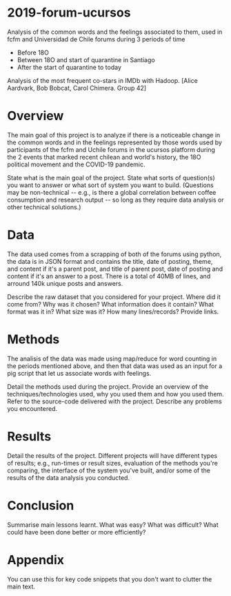 # 2019-forum-ucursos
Analysis of the common words and the feelings associated to them, used in fcfm and Universidad de Chile forums during 3 periods of time
- Before 18O
- Between 18O and start of quarantine in Santiago
- After the start of quarantine to today

Analysis of the most frequent co-stars in IMDb with Hadoop. [Alice Aardvark, Bob Bobcat, Carol Chimera. Group 42]

# Overview
The main goal of this project is to analyze if there is a noticeable change in the common words and in the feelings represented by those words used by participants of the fcfm and Uchile forums in the ucursos platform during the 2 events that marked recent chilean and world's history, the 18O political movement and the COVID-19 pandemic.

State what is the main goal of the project. State what sorts of question(s) you want to answer or what sort of system you want to build. (Questions may be non-technical -- e.g., is there a global correlation between coffee consumption and research output -- so long as they require data analysis or other technical solutions.)

# Data
The data used comes from a scrapping of both of the forums using python, the data is in JSON format and contains the title, date of posting, theme, and content if it's a parent post, and title of parent post, date of posting and content if it's an answer to a post. There is a total of 40MB of lines, and arround 140k unique posts and answers.

Describe the raw dataset that you considered for your project. Where did it come from? Why was it chosen? What information does it contain? What format was it in? What size was it? How many lines/records? Provide links.

# Methods
The analisis of the data was made using map/reduce for word counting in the periods mentioned above, and then that data was used as an input for a pig script that let us associate words with feelings.

Detail the methods used during the project. Provide an overview of the techniques/technologies used, why you used them and how you used them. Refer to the source-code delivered with the project. Describe any problems you encountered.

# Results

Detail the results of the project. Different projects will have different types of results; e.g., run-times or result sizes, evaluation of the methods you're comparing, the interface of the system you've built, and/or some of the results of the data analysis you conducted.

# Conclusion

Summarise main lessons learnt. What was easy? What was difficult? What could have been done better or more efficiently?

# Appendix

You can use this for key code snippets that you don't want to clutter the main text.
